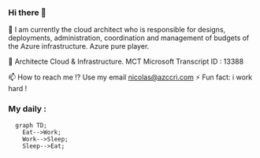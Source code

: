 ### Hi there 👋

💬 I am currently the cloud architect who is responsible for designs, deployments, administration, coordination and management of budgets of the Azure infrastructure. Azure pure player.

🔭 Architecte Cloud & Infrastructure.
MCT Microsoft Transcript ID : 13388

📫 How to reach me !? Use my email nicolas@azccri.com
⚡ Fun fact: i work hard !

### My daily :

```mermaid
  graph TD;
    Eat-->Work;
    Work-->Sleep;
    Sleep-->Eat;
```
